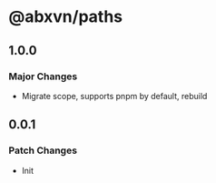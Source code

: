 # @abxvn/paths

## 1.0.0

### Major Changes

- Migrate scope, supports pnpm by default, rebuild

## 0.0.1

### Patch Changes

- Init
